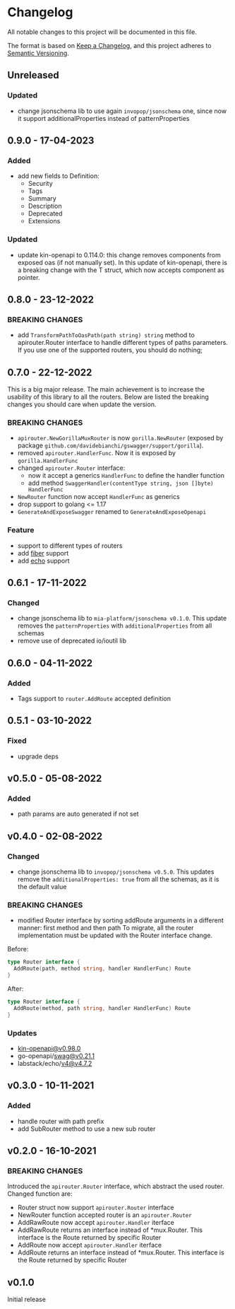 # Changelog

All notable changes to this project will be documented in this file.

The format is based on [Keep a Changelog](https://keepachangelog.com/en/1.0.0/),
and this project adheres to [Semantic Versioning](https://semver.org/spec/v2.0.0.html).

## Unreleased

### Updated

- change jsonschema lib to use again `invopop/jsonschema` one, since now it support additionalProperties instead of patternProperties

## 0.9.0 - 17-04-2023

### Added

- add new fields to Definition:
  - Security
  - Tags
  - Summary
  - Description
  - Deprecated
  - Extensions

### Updated

- update kin-openapi to 0.114.0: this change removes components from exposed oas (if not manually set). In this update of kin-openapi, there is a breaking change with the T struct, which now accepts component as pointer.

## 0.8.0 - 23-12-2022

### BREAKING CHANGES

- add `TransformPathToOasPath(path string) string` method to apirouter.Router interface to handle different types of paths parameters. If you use one of the supported routers, you should do nothing;

## 0.7.0 - 22-12-2022

This is a big major release. The main achievement is to increase the usability of this library to all the routers.
Below are listed the breaking changes you should care when update the version.

### BREAKING CHANGES

- `apirouter.NewGorillaMuxRouter` is now `gorilla.NewRouter` (exposed by package `github.com/davidebianchi/gswagger/support/gorilla`).
- removed `apirouter.HandlerFunc`. Now it is exposed by `gorilla.HandlerFunc`
- changed `apirouter.Router` interface:
  - now it accept a generics `HandlerFunc` to define the handler function
  - add method `SwaggerHandler(contentType string, json []byte) HandlerFunc`
- `NewRouter` function now accept `HandlerFunc` as generics
- drop support to golang <= 1.17
- `GenerateAndExposeSwagger` renamed to `GenerateAndExposeOpenapi`

### Feature

- support to different types of routers
- add [fiber](https://github.com/gofiber/fiber) support
- add [echo](https://echo.labstack.com/) support

## 0.6.1 - 17-11-2022

### Changed

- change jsonschema lib to `mia-platform/jsonschema v0.1.0`. This update removes the `patternProperties` with `additionalProperties` from all schemas
- remove use of deprecated io/ioutil lib

## 0.6.0 - 04-11-2022

### Added

- Tags support to `router.AddRoute` accepted definition

## 0.5.1 - 03-10-2022

### Fixed

- upgrade deps

## v0.5.0 - 05-08-2022

### Added

- path params are auto generated if not set

## v0.4.0 - 02-08-2022

### Changed

- change jsonschema lib to `invopop/jsonschema v0.5.0`. This updates remove the `additionalProperties: true` from all the schemas, as it is the default value

### BREAKING CHANGES

- modified Router interface by sorting addRoute arguments in a different manner: first method and then path
To migrate, all the router implementation must be updated with the Router interface change.

Before:

```go
type Router interface {
  AddRoute(path, method string, handler HandlerFunc) Route
}
```

After:

```go
type Router interface {
  AddRoute(method, path string, handler HandlerFunc) Route
}
```

### Updates

- kin-openapi@v0.98.0
- go-openapi/swag@v0.21.1
- labstack/echo/v4@v4.7.2

## v0.3.0 - 10-11-2021

### Added

- handle router with path prefix
- add SubRouter method to use a new sub router

## v0.2.0 - 16-10-2021

### BREAKING CHANGES

Introduced the `apirouter.Router` interface, which abstract the used router.
Changed function are:

- Router struct now support `apirouter.Router` interface
- NewRouter function accepted router is an `apirouter.Router`
- AddRawRoute now accept `apirouter.Handler` iterface
- AddRawRoute returns an interface instead of *mux.Router. This interface is the Route returned by specific Router
- AddRoute now accept `apirouter.Handler` iterface
- AddRoute returns an interface instead of *mux.Router. This interface is the Route returned by specific Router

## v0.1.0

Initial release
